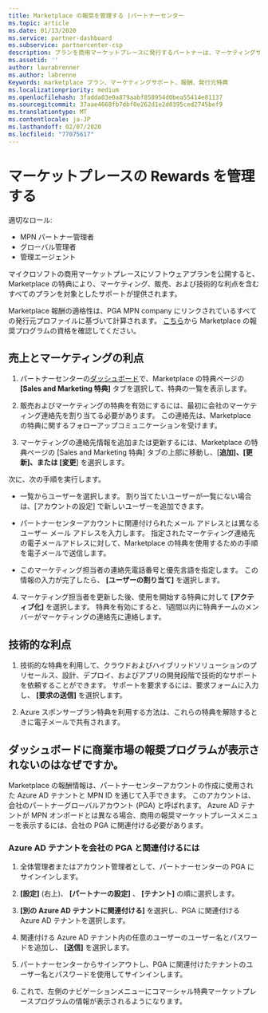 ```yaml
---
title: Marketplace の報奨を管理する |パートナーセンター
ms.topic: article
ms.date: 01/13/2020
ms.service: partner-dashboard
ms.subservice: partnercenter-csp
description: プランを商用マーケットプレースに発行するパートナーは、マーケティングサポートを提供する特典の対象となります。
ms.assetid: ''
author: laurabrenner
ms.author: labrenne
Keywords: marketplace プラン、マーケティングサポート、報酬、発行元特典
ms.localizationpriority: medium
ms.openlocfilehash: 3fadda03e0a879aabf858954d0bea55414e81137
ms.sourcegitcommit: 37aae4668fb7dbf0e262d1e2d0395ced2745bef9
ms.translationtype: MT
ms.contentlocale: ja-JP
ms.lasthandoff: 02/07/2020
ms.locfileid: "77075617"
---
```

# <a name="manage-marketplace-rewards"></a>マーケットプレースの Rewards を管理する

適切なロール:

- MPN パートナー管理者
- グローバル管理者
- 管理エージェント

マイクロソフトの商用マーケットプレースにソフトウェアプランを公開すると、Marketplace の特典により、マーケティング、販売、および技術的な利点を含むすべてのプランを対象としたサポートが提供されます。 

Marketplace 報酬の適格性は、PGA MPN company にリンクされているすべての発行元プロファイルに基づいて計算されます。 [こちら](https://partner.microsoft.com/dashboard/mpn/program/commercialmarketplace)から Marketplace の報奨プログラムの資格を確認してください。 


## <a name="sales-and-marketing-benefits"></a>売上とマーケティングの利点

1. パートナーセンターの[ダッシュボード](https://partner.microsoft.com/dashboard)で、Marketplace の特典ページの **[Sales and Marketing 特典]** タブを選択して、特典の一覧を表示します。 

2. 販売およびマーケティングの特典を有効にするには、最初に会社のマーケティング連絡先を割り当てる必要があります。 この連絡先は、Marketplace の特典に関するフォローアップコミュニケーションを受けます。

3. マーケティングの連絡先情報を追加または更新するには、Marketplace の特典ページの [Sales and Marketing 特典] タブの上部に移動し、[**追加]、[更新]、または [変更**] を選択します。 

次に、次の手順を実行します。

  - 一覧からユーザーを選択します。 割り当てたいユーザーが一覧にない場合は、[アカウントの設定] で新しいユーザーを追加できます。

  - パートナーセンターアカウントに関連付けられたメール アドレスとは異なるユーザー メール アドレスを入力します。 指定されたマーケティング連絡先の電子メールアドレスに対して、Marketplace の特典を使用するための手順を電子メールで送信します。

  - このマーケティング担当者の連絡先電話番号と優先言語を指定します。 この情報の入力が完了したら、 **[ユーザーの割り当て]** を選択します。

4. マーケティング担当者を更新した後、使用を開始する特典に対して **[アクティブ化]** を選択します。 特典を有効にすると、1週間以内に特典チームのメンバーがマーケティングの連絡先に連絡します。

## <a name="technical-benefits"></a>技術的な利点

1. 技術的な特典を利用して、クラウドおよびハイブリッドソリューションのプリセールス、設計、デプロイ、およびアプリの開発段階で技術的なサポートを依頼することができます。 サポートを要求するには、要求フォームに入力し、 **[要求の送信]** を選択します。

2. Azure スポンサープラン特典を利用する方法は、これらの特典を解除するときに電子メールで共有されます。 

## <a name="why-cant-i-see-the-commercial-marketplace-rewards-program-on-my-dashboard"></a>ダッシュボードに商業市場の報奨プログラムが表示されないのはなぜですか。

Marketplace の報酬情報は、パートナーセンターアカウントの作成に使用された Azure AD テナントと MPN ID を通じて入手できます。 このアカウントは、会社のパートナーグローバルアカウント (PGA) と呼ばれます。 Azure AD テナントが MPN オンボードとは異なる場合、商用の報奨マーケットプレースメニューを表示するには、会社の PGA に関連付ける必要があります。 

### <a name="to-associate-an-azure-ad-tenant-with-the-pga-of-your-company"></a>Azure AD テナントを会社の PGA と関連付けるには

1. 全体管理者またはアカウント管理者として、パートナーセンターの PGA にサインインします。

2. **[設定]** (右上)、 **[パートナーの設定]** 、 **[テナント]** の順に選択します。 

3. **[別の Azure AD テナントに関連付ける]** を選択し、PGA に関連付ける Azure AD テナントを選択します。

4. 関連付ける Azure AD テナント内の任意のユーザーのユーザー名とパスワードを追加し、 **[送信]** を選択します。

5. パートナーセンターからサインアウトし、PGA に関連付けたテナントのユーザー名とパスワードを使用してサインインします。

6. これで、左側のナビゲーションメニューにコマーシャル特典マーケットプレースプログラムの情報が表示されるようになります。


